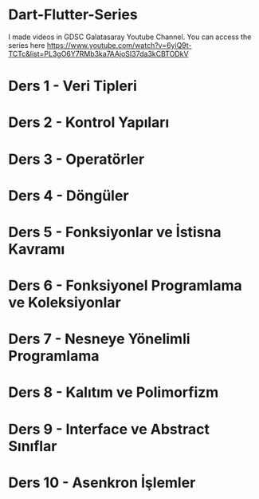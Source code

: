 # Dart-Flutter-Series
I made videos in GDSC Galatasaray Youtube Channel. You can access the series here
https://www.youtube.com/watch?v=6yiQ9t-TCTc&list=PL3gO6Y7RMb3ka7AAjoSI37da3kCBTODkV

# Ders 1  - Veri Tipleri
# Ders 2  - Kontrol Yapıları
# Ders 3  - Operatörler
# Ders 4  - Döngüler
# Ders 5  - Fonksiyonlar ve İstisna Kavramı
# Ders 6  - Fonksiyonel Programlama ve Koleksiyonlar 
# Ders 7  - Nesneye Yönelimli Programlama
# Ders 8  - Kalıtım ve Polimorfizm
# Ders 9  - Interface ve Abstract Sınıflar
# Ders 10  - Asenkron İşlemler
